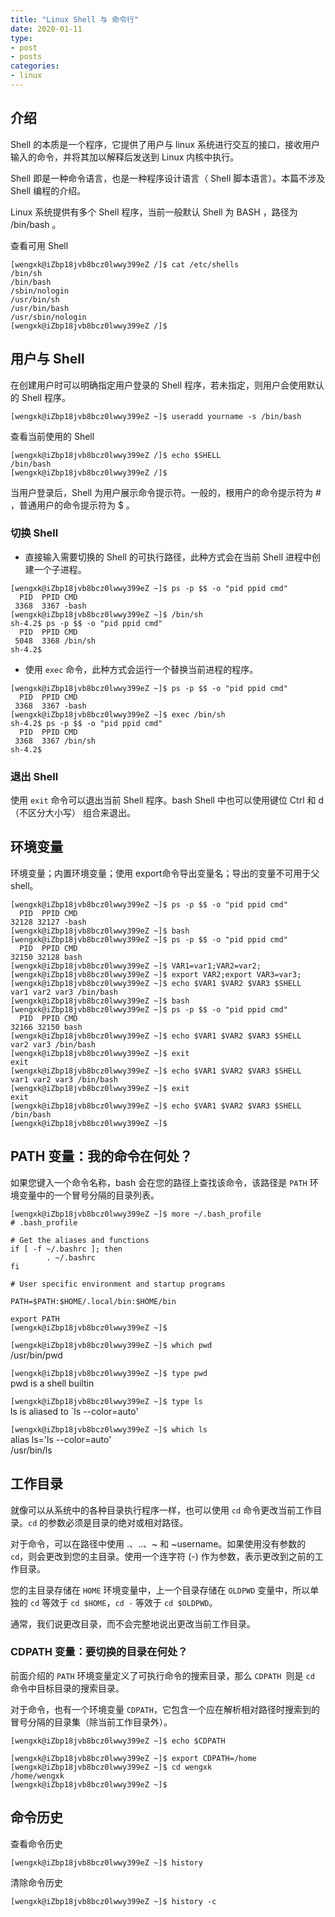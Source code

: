 ```yaml
---
title: "Linux Shell 与 命令行"
date: 2020-01-11
type:
- post 
- posts
categories:
- linux
---
```


## 介绍

Shell 的本质是一个程序，它提供了用户与 linux 系统进行交互的接口，接收用户输入的命令，并将其加以解释后发送到 Linux 内核中执行。

Shell 即是一种命令语言，也是一种程序设计语言（ Shell 脚本语言）。本篇不涉及 Shell 编程的介绍。

Linux 系统提供有多个 Shell 程序，当前一般默认 Shell 为 BASH ，路径为 /bin/bash 。

查看可用 Shell

```SHELL
[wengxk@iZbp18jvb8bcz0lwwy399eZ /]$ cat /etc/shells
/bin/sh
/bin/bash
/sbin/nologin
/usr/bin/sh
/usr/bin/bash
/usr/sbin/nologin
[wengxk@iZbp18jvb8bcz0lwwy399eZ /]$
```

## 用户与 Shell

在创建用户时可以明确指定用户登录的 Shell 程序，若未指定，则用户会使用默认的 Shell 程序。

`[wengxk@iZbp18jvb8bcz0lwwy399eZ ~]$ useradd yourname -s /bin/bash`

查看当前使用的 Shell

```SHELL
[wengxk@iZbp18jvb8bcz0lwwy399eZ /]$ echo $SHELL
/bin/bash
[wengxk@iZbp18jvb8bcz0lwwy399eZ /]$
```

当用户登录后，Shell 为用户展示命令提示符。一般的，根用户的命令提示符为 # ，普通用户的命令提示符为 $ 。

### 切换 Shell

- 直接输入需要切换的 Shell 的可执行路径，此种方式会在当前 Shell 进程中创建一个子进程。
  
```SHELL
[wengxk@iZbp18jvb8bcz0lwwy399eZ ~]$ ps -p $$ -o "pid ppid cmd"
  PID  PPID CMD
 3368  3367 -bash
[wengxk@iZbp18jvb8bcz0lwwy399eZ ~]$ /bin/sh
sh-4.2$ ps -p $$ -o "pid ppid cmd"
  PID  PPID CMD
 5048  3368 /bin/sh
sh-4.2$
```

- 使用 `exec` 命令，此种方式会运行一个替换当前进程的程序。

```SHELL
[wengxk@iZbp18jvb8bcz0lwwy399eZ ~]$ ps -p $$ -o "pid ppid cmd"
  PID  PPID CMD
 3368  3367 -bash
[wengxk@iZbp18jvb8bcz0lwwy399eZ ~]$ exec /bin/sh
sh-4.2$ ps -p $$ -o "pid ppid cmd"
  PID  PPID CMD
 3368  3367 /bin/sh
sh-4.2$
```

### 退出 Shell

使用 `exit` 命令可以退出当前 Shell 程序。bash Shell 中也可以使用键位 Ctrl 和 d（不区分大小写） 组合来退出。

## 环境变量

环境变量；内置环境变量；使用 export命令导出变量名；导出的变量不可用于父 shell。

```SHELL
[wengxk@iZbp18jvb8bcz0lwwy399eZ ~]$ ps -p $$ -o "pid ppid cmd"
  PID  PPID CMD
32128 32127 -bash
[wengxk@iZbp18jvb8bcz0lwwy399eZ ~]$ bash
[wengxk@iZbp18jvb8bcz0lwwy399eZ ~]$ ps -p $$ -o "pid ppid cmd"
  PID  PPID CMD
32150 32128 bash
[wengxk@iZbp18jvb8bcz0lwwy399eZ ~]$ VAR1=var1;VAR2=var2;
[wengxk@iZbp18jvb8bcz0lwwy399eZ ~]$ export VAR2;export VAR3=var3;
[wengxk@iZbp18jvb8bcz0lwwy399eZ ~]$ echo $VAR1 $VAR2 $VAR3 $SHELL
var1 var2 var3 /bin/bash
[wengxk@iZbp18jvb8bcz0lwwy399eZ ~]$ bash
[wengxk@iZbp18jvb8bcz0lwwy399eZ ~]$ ps -p $$ -o "pid ppid cmd"
  PID  PPID CMD
32166 32150 bash
[wengxk@iZbp18jvb8bcz0lwwy399eZ ~]$ echo $VAR1 $VAR2 $VAR3 $SHELL
var2 var3 /bin/bash
[wengxk@iZbp18jvb8bcz0lwwy399eZ ~]$ exit
exit
[wengxk@iZbp18jvb8bcz0lwwy399eZ ~]$ echo $VAR1 $VAR2 $VAR3 $SHELL
var1 var2 var3 /bin/bash
[wengxk@iZbp18jvb8bcz0lwwy399eZ ~]$ exit
exit
[wengxk@iZbp18jvb8bcz0lwwy399eZ ~]$ echo $VAR1 $VAR2 $VAR3 $SHELL
/bin/bash
[wengxk@iZbp18jvb8bcz0lwwy399eZ ~]$
```


## PATH 变量：我的命令在何处？

如果您键入一个命令名称，bash 会在您的路径上查找该命令，该路径是 `PATH` 环境变量中的一个冒号分隔的目录列表。

```SHELL
[wengxk@iZbp18jvb8bcz0lwwy399eZ ~]$ more ~/.bash_profile
# .bash_profile

# Get the aliases and functions
if [ -f ~/.bashrc ]; then
        . ~/.bashrc
fi

# User specific environment and startup programs

PATH=$PATH:$HOME/.local/bin:$HOME/bin

export PATH
[wengxk@iZbp18jvb8bcz0lwwy399eZ ~]$
```

`[wengxk@iZbp18jvb8bcz0lwwy399eZ ~]$ which pwd`  
/usr/bin/pwd

`[wengxk@iZbp18jvb8bcz0lwwy399eZ ~]$ type pwd`  
pwd is a shell builtin

`[wengxk@iZbp18jvb8bcz0lwwy399eZ ~]$ type ls`  
ls is aliased to `ls --color=auto'

`[wengxk@iZbp18jvb8bcz0lwwy399eZ ~]$ which ls`  
alias ls='ls --color=auto'  
        /usr/bin/ls

## 工作目录

就像可以从系统中的各种目录执行程序一样，也可以使用 `cd` 命令更改当前工作目录。`cd` 的参数必须是目录的绝对或相对路径。

对于命令，可以在路径中使用 .、..、~ 和 ~username。如果使用没有参数的 `cd`，则会更改到您的主目录。使用一个连字符 (-) 作为参数，表示更改到之前的工作目录。

您的主目录存储在 `HOME` 环境变量中，上一个目录存储在 `OLDPWD` 变量中，所以单独的 `cd` 等效于 `cd $HOME`，`cd -` 等效于 `cd $OLDPWD`。

通常，我们说更改目录，而不会完整地说出更改当前工作目录。

### CDPATH 变量：要切换的目录在何处？

前面介绍的 `PATH` 环境变量定义了可执行命令的搜索目录，那么 `CDPATH `则是 `cd` 命令中目标目录的搜索目录。

对于命令，也有一个环境变量 `CDPATH`，它包含一个应在解析相对路径时搜索到的冒号分隔的目录集（除当前工作目录外）。

```SHELL
[wengxk@iZbp18jvb8bcz0lwwy399eZ ~]$ echo $CDPATH

[wengxk@iZbp18jvb8bcz0lwwy399eZ ~]$ export CDPATH=/home
[wengxk@iZbp18jvb8bcz0lwwy399eZ ~]$ cd wengxk
/home/wengxk
[wengxk@iZbp18jvb8bcz0lwwy399eZ ~]$
```

## 命令历史

查看命令历史

`[wengxk@iZbp18jvb8bcz0lwwy399eZ ~]$ history`

清除命令历史

`[wengxk@iZbp18jvb8bcz0lwwy399eZ ~]$ history -c`
